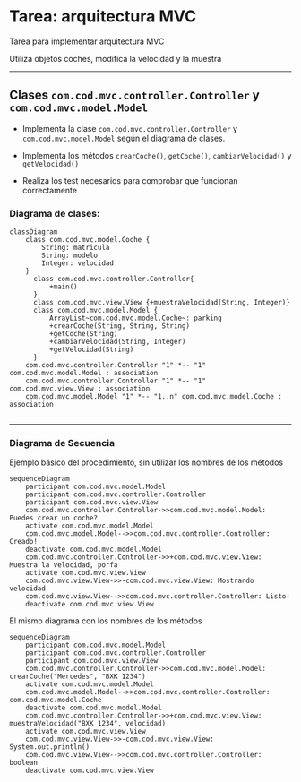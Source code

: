 # Tarea: arquitectura MVC

Tarea para implementar arquitectura MVC

Utiliza objetos coches, modifica la velocidad y la muestra

---

## Clases ```com.cod.mvc.controller.Controller``` y ```com.cod.mvc.model.Model```

- Implementa la clase ```com.cod.mvc.controller.Controller``` y ```com.cod.mvc.model.Model``` según el diagrama de clases.

- Implementa los métodos ```crearCoche()```, ```getCoche()```, ```cambiarVelocidad()``` y ```getVelocidad()```

- Realiza los test necesarios para comprobar que funcionan correctamente

### Diagrama de clases:

```mermaid
classDiagram
    class com.cod.mvc.model.Coche {
        String: matricula
        String: modelo
        Integer: velocidad
    }
      class com.cod.mvc.controller.Controller{
          +main()
      }
      class com.cod.mvc.view.View {+muestraVelocidad(String, Integer)}
      class com.cod.mvc.model.Model {
          ArrayList~com.cod.mvc.model.Coche~: parking
          +crearCoche(String, String, String)
          +getCoche(String)
          +cambiarVelocidad(String, Integer)
          +getVelocidad(String)
      }
    com.cod.mvc.controller.Controller "1" *-- "1" com.cod.mvc.model.Model : association
    com.cod.mvc.controller.Controller "1" *-- "1" com.cod.mvc.view.View : association
    com.cod.mvc.model.Model "1" *-- "1..n" com.cod.mvc.model.Coche : association
      
```

---

### Diagrama de Secuencia

Ejemplo básico del procedimiento, sin utilizar los nombres de los métodos


```mermaid
sequenceDiagram
    participant com.cod.mvc.model.Model
    participant com.cod.mvc.controller.Controller
    participant com.cod.mvc.view.View
    com.cod.mvc.controller.Controller->>com.cod.mvc.model.Model: Puedes crear un coche?
    activate com.cod.mvc.model.Model
    com.cod.mvc.model.Model-->>com.cod.mvc.controller.Controller: Creado!
    deactivate com.cod.mvc.model.Model
    com.cod.mvc.controller.Controller->>+com.cod.mvc.view.View: Muestra la velocidad, porfa
    activate com.cod.mvc.view.View
    com.cod.mvc.view.View->>-com.cod.mvc.view.View: Mostrando velocidad
    com.cod.mvc.view.View-->>com.cod.mvc.controller.Controller: Listo!
    deactivate com.cod.mvc.view.View
```

El mismo diagrama con los nombres de los métodos

```mermaid
sequenceDiagram
    participant com.cod.mvc.model.Model
    participant com.cod.mvc.controller.Controller
    participant com.cod.mvc.view.View
    com.cod.mvc.controller.Controller->>com.cod.mvc.model.Model: crearCoche("Mercedes", "BXK 1234")
    activate com.cod.mvc.model.Model
    com.cod.mvc.model.Model-->>com.cod.mvc.controller.Controller: com.cod.mvc.model.Coche
    deactivate com.cod.mvc.model.Model
    com.cod.mvc.controller.Controller->>+com.cod.mvc.view.View: muestraVelocidad("BXK 1234", velocidad)
    activate com.cod.mvc.view.View
    com.cod.mvc.view.View->>-com.cod.mvc.view.View: System.out.println()
    com.cod.mvc.view.View-->>com.cod.mvc.controller.Controller: boolean
    deactivate com.cod.mvc.view.View
```